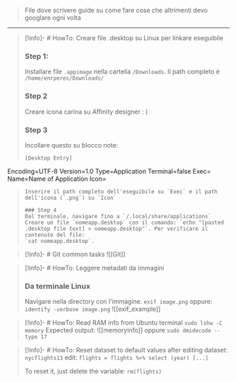 > File dove scrivere guide su come fare cose che altrimenti devo googlare ogni volta

---

>[!info]- # HowTo: Creare file .desktop su Linux per linkare eseguibile 
> ### Step 1: 
> Installare file `.appimage` nella cartella `/Downloads`. Il path completo è `/home/enrperes/Downloads/`
> ### Step 2
> Creare icona carina su Affinity designer : ) 
> ### Step 3
> Incollare questo su blocco note: 
> ```
> [Desktop Entry]
Encoding=UTF-8
Version=1.0
Type=Application
Terminal=false
Exec=
Name=Name of Application
Icon=
> ```
> Inserire il path completo dell'eseguibile su `Exec` e il path dell'icona (`.png`) su `Icon`
>
> ### Step 4 
> Dal terminale, navigare fino a `/.local/share/applications`
> Creare un file `nomeapp.desktop` con il comando: `echo "[pasted .desktop file text] > nomeapp.desktop"`. Per verificare il contenuto del file: 
> `cat nomeapp.desktop`. 

>[!info]- # Git common tasks 
> ![[Git]]


>[!info]- # HowTo: Leggere metadati da immagini
> ### Da terminale Linux
> Navigare nella directory con l'immagine. 
> `exif image.png`
> oppure: 
> `identify -verbose image.png`
> ![[exif_example]]


>[!info]- # HowTo: Read RAM info from Ubuntu terminal
> `sudo lshw -C memory`
> Expected output: 
> ![[memoryinfo]]
> oppure 
> `sudo dmidecode --type 17`


>[!info]- # HowTo: Reset dataset to default values after editing
> dataset: `nycflights13`
> edit: `flights = flights %>% select (year) [...]`
> 
> To reset it, just delete the variable: `rm(flights)`

